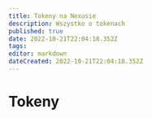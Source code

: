 ```yaml
---
title: Tokeny na Nexusie
description: Wszystko o tokenach
published: true
date: 2022-10-21T22:04:18.352Z
tags: 
editor: markdown
dateCreated: 2022-10-21T22:04:18.352Z
---
```


# Tokeny